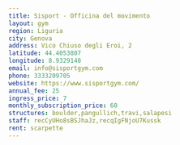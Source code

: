 ```yaml
---
title: Sisport - Officina del movimento
layout: gym
region: Liguria
city: Genova
address: Vico Chiuso degli Eroi, 2
latitude: 44.4053807
longitude: 8.9329148
email: info@sisportgym.com
phone: 3333209705
website: https://www.sisportgym.com/
annual_fee: 25
ingress_price: 7
monthly_subscription_price: 60
structures: boulder,pangullich,travi,salapesi
staff: recCyUHo8sBSJhaJz,recqIgFNjoU7Kussk
rent: scarpette
---
```


